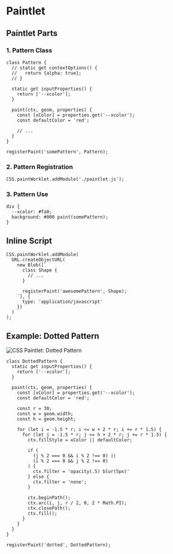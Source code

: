 # Paintlet

## Paintlet Parts

### 1. Pattern Class

```
class Pattern {
  // static get contextOptions() {
  //   return {alpha: true};
  // }

  static get inputProperties() {
    return ['--xcolor'];
  }

  paint(ctx, geom, properties) {
    const [xColor] = properties.get('--xcolor');
    const defaultColor = 'red';

    // ...
  }
}

registerPaint('somePattern', Pattern);
```

### 2. Pattern Registration

```
CSS.paintWorklet.addModule('./paintlet.js');
```

### 3. Pattern Use

```
div {
  --xcolor: #fa0;
  background: #000 paint(somePattern);
}
```

## Inline Script

```
CSS.paintWorklet.addModule(
  URL.createObjectURL(
    new Blob([`
      class Shape {
        // ...
      }

      registerPaint('awesomePattern', Shape);
    `], {
      type: 'application/javascript'
    })
  )
);
```

## Example: Dotted Pattern

![CSS Paintlet: Dotted Pattern](https://github.com/damianc/dev-notes/blob/master/_images/css/paintlet-example.png "Dotted Pattern")

```
class DottedPattern {
  static get inputProperties() {
    return ['--xcolor'];
  }

  paint(ctx, geom, properties) {
    const [xColor] = properties.get('--xcolor');
    const defaultColor = 'red';

    const r = 30;
    const w = geom.width;
    const h = geom.height;

    for (let i = -1.5 * r; i <= w + 2 * r; i += r * 1.5) {
      for (let j = -1.5 * r; j <= h + 2 * r; j += r * 1.5) {
        ctx.fillStyle = xColor || defaultColor;

        if (
          (j % 2 === 0 && i % 2 !== 0) ||
          (i % 2 === 0 && j % 2 !== 0)
        ) {
          ctx.filter = 'opacity(.5) blur(5px)'
        } else {
          ctx.filter = 'none';
        }

        ctx.beginPath();
        ctx.arc(i, j, r / 2, 0, 2 * Math.PI);
        ctx.closePath();
        ctx.fill();
      }
    }
  }
}

registerPaint('dotted', DottedPattern);
```